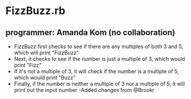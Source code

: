 FizzBuzz.rb
==============

programmer: Amanda Kom (no collaboration)
--------------

- FizzBuzz first checks to see if there are any multiples of both 3 and 5, which will print "FizzBuzz"
- Next, it checks to see if the number is just a multiple of 3, which would print "Fizz"
- If it's not a multiple of 3, it will check if the number is a multiple of 5, which would print "Buzz"
- Finally, if the number is neither a multiple of 3 nor a multiple of 5, it will print out the input number
-Added changes from @Brookr
